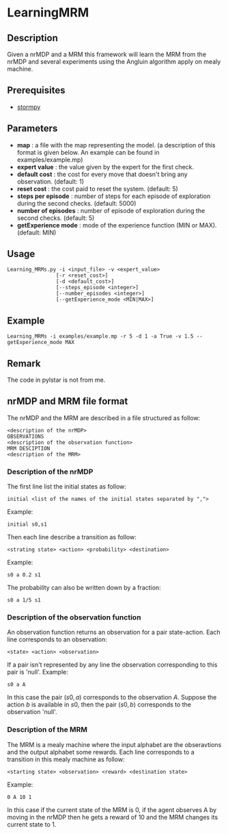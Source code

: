 # LearningMRM

## Description
Given a nrMDP and a MRM this framework will learn the MRM from the nrMDP and several experiments using the Angluin algorithm apply on mealy machine.  
  
## Prerequisites

* [stormpy](https://moves-rwth.github.io/stormpy/)

## Parameters

* **map** : a file with the map representing the model. (a description of this format is given below. An example can be found in examples/example.mp)
* **expert value** : the value given by the expert for the first check.
* **default cost** : the cost for every move that doesn't bring any observation. (default: 1)
* **reset cost** : the cost paid to reset the system. (default: 5)
* **steps per episode** : number of steps for each episode of exploration during the second checks. (default: 5000)
* **number of episodes** : number of episode of exploration during the second checks. (default: 5)
* **getExperience mode** : mode of the experience function (MIN or MAX). (default: MIN)

## Usage
```
Learning_MRMs.py -i <input_file> -v <expert_value>
                [-r <reset_cost>]
                [-d <default_cost>]
                [--steps_episode <integer>]
                [--number_episodes <integer>]
                [--getExperience_mode <MIN|MAX>]
```

## Example
```
Learning_MRMs -i examples/example.mp -r 5 -d 1 -a True -v 1.5 --getExperience_mode MAX
```
## Remark
The code in pylstar is not from me.

## nrMDP and MRM file format
The nrMDP and the MRM are described in a file structured as follow:
```
<description of the nrMDP>
OBSERVATIONS
<description of the observation function>
MRM DESCIPTION
<description of the MRM>
```
### Description of the nrMDP
The first line list the initial states as follow:
```
initial <list of the names of the initial states separated by ",">
```
Example:
```
initial s0,s1
```
Then each line describe a transition as follow:
```
<strating state> <action> <probability> <destination>
```
Example:
```
s0 a 0.2 s1
```
The probability can also be written down by a fraction:
```
s0 a 1/5 s1
```

### Description of the observation function
An observation function returns an observation for a pair state-action. Each line corresponds to an observation:
```
<state> <action> <observation>
```
If a pair isn't represented by any line the observation corresponding to this pair is 'null'. Example:
```
s0 a A
```
In this case the pair $(s0,a)$ corresponds to the observation $A$. Suppose the action $b$ is available in $s0$, then the pair $(s0,b)$ corresponds to the observation 'null'.

### Description of the MRM
The MRM is a mealy machine where the input alphabet are the obseravtions and the output alphabet some rewards. Each line corresponds to a transition in this mealy machine as follow:
```
<starting state> <observation> <reward> <destination state>
```
Example:
```
0 A 10 1
```
In this case if the current state of the MRM is 0, if the agent observes A by moving in the nrMDP then he gets a reward of 10 and the MRM changes its current state to 1.
